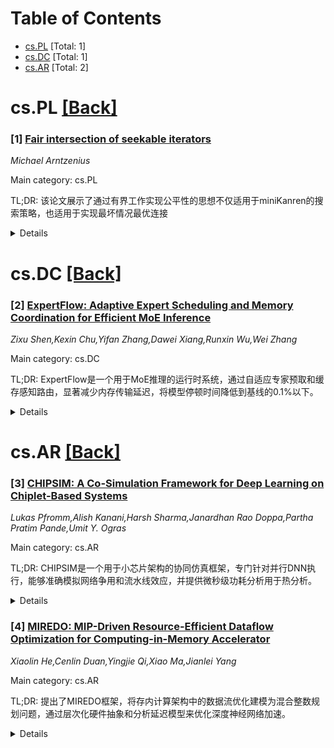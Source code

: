<div id=toc></div>

# Table of Contents

- [cs.PL](#cs.PL) [Total: 1]
- [cs.DC](#cs.DC) [Total: 1]
- [cs.AR](#cs.AR) [Total: 2]


<div id='cs.PL'></div>

# cs.PL [[Back]](#toc)

### [1] [Fair intersection of seekable iterators](https://arxiv.org/abs/2510.26016)
*Michael Arntzenius*

Main category: cs.PL

TL;DR: 该论文展示了通过有界工作实现公平性的思想不仅适用于miniKanren的搜索策略，也适用于实现最坏情况最优连接


<details>
  <summary>Details</summary>
Motivation: 探索miniKanren中通过有界工作实现公平性的思想在其他领域的应用潜力

Method: 使用可搜索迭代器接口实现最坏情况最优连接，采用有界工作的公平性策略

Result: 成功将miniKanren的公平性思想应用于数据库连接操作，实现了优雅的组合式实现方法

Conclusion: 有界工作的公平性策略是一个通用概念，可应用于不同领域实现高效且公平的计算

Abstract: miniKanren's key semantic advance over Prolog is to implement a complete yet
efficient search strategy, fairly interleaving execution between disjuncts.
This fairness is accomplished by bounding how much work is done exploring one
disjunct before switching to the next. We show that the same idea -- fairness
via bounded work -- underlies an elegant compositional approach to implementing
worst-case optimal joins using a seekable iterator interface, suitable for
shallow embedding in functional languages.

</details>


<div id='cs.DC'></div>

# cs.DC [[Back]](#toc)

### [2] [ExpertFlow: Adaptive Expert Scheduling and Memory Coordination for Efficient MoE Inference](https://arxiv.org/abs/2510.26730)
*Zixu Shen,Kexin Chu,Yifan Zhang,Dawei Xiang,Runxin Wu,Wei Zhang*

Main category: cs.DC

TL;DR: ExpertFlow是一个用于MoE推理的运行时系统，通过自适应专家预取和缓存感知路由，显著减少内存传输延迟，将模型停顿时间降低到基线的0.1%以下。


<details>
  <summary>Details</summary>
Motivation: 现代GPU内存容量有限，限制了大型语言模型的扩展。传统MoE推理方法存在频繁参数传输导致的延迟问题，且现有的跨层预测策略缺乏对不同硬件平台和工作负载的适应性。

Method: 结合自适应专家预取和缓存感知路由，利用运行时统计信息（传输带宽、参数维度、模型反馈信号）动态调整预测范围，采用混合跨层预测方案融合预门控信息和中间计算状态来预测未来专家需求。

Result: 评估显示ExpertFlow将模型停顿时间降低到基线的0.1%以下，有效减少了缓存未命中和专家交换导致的延迟。

Conclusion: ExpertFlow能够在严格的内存约束下优化MoE推理，通过自适应预取决策与实际使用行为的对齐，显著提升了推理效率。

Abstract: The expansion of large language models is increasingly limited by the
constrained memory capacity of modern GPUs. To mitigate this,
Mixture-of-Experts (MoE) architectures activate only a small portion of
parameters during inference, significantly lowering both memory demand and
computational overhead. However, conventional MoE inference approaches, which
select active experts independently at each layer, often introduce considerable
latency because of frequent parameter transfers between host and GPU memory. In
addition, current cross-layer prediction strategies, which are typically based
on fixed steps, lack adaptability across different hardware platforms and
workloads, thereby reducing their robustness and effectiveness.
  To address these challenges, we present ExpertFlow, a runtime system for MoE
inference that combines adaptive expert prefetching and cache-aware routing.
ExpertFlow continuously adjusts its prediction horizon for expert activation by
leveraging runtime statistics such as transfer bandwidth, parameter
dimensionality, and model feedback signals. Furthermore, it incorporates a
hybrid cross-layer prediction scheme that fuses pregating information with
intermediate computational states to anticipate future expert needs. By
adaptively refining prefetching decisions and aligning them with actual usage
behavior, ExpertFlow effectively decreases cache misses and removes latency
caused by expert swap-ins. Our evaluation demonstrates that ExpertFlow reduces
model stall time to less than 0.1% of the baseline, highlighting its capability
to optimize MoE inference under stringent memory constraints.

</details>


<div id='cs.AR'></div>

# cs.AR [[Back]](#toc)

### [3] [CHIPSIM: A Co-Simulation Framework for Deep Learning on Chiplet-Based Systems](https://arxiv.org/abs/2510.25958)
*Lukas Pfromm,Alish Kanani,Harsh Sharma,Janardhan Rao Doppa,Partha Pratim Pande,Umit Y. Ogras*

Main category: cs.AR

TL;DR: CHIPSIM是一个用于小芯片架构的协同仿真框架，专门针对并行DNN执行，能够准确模拟网络争用和流水线效应，并提供微秒级功耗分析用于热分析。


<details>
  <summary>Details</summary>
Motivation: 传统单片芯片由于制造良率问题无法满足数据密集型应用（如大型DNN模型）的计算、存储和通信需求，而小芯片架构通过片上网络集成提供了一种成本效益高且可扩展的解决方案。

Method: 开发了CHIPSIM协同仿真框架，同时建模计算和通信，准确捕捉网络争用和流水线效应，并以微秒级粒度分析小芯片和片上网络的功耗。

Result: 通过同构/异构小芯片和不同片上网络架构的广泛评估，证明了该框架的通用性，准确度提升高达340%，并具备功耗和热分析能力。

Conclusion: CHIPSIM为小芯片系统提供了一种快速准确的仿真方法，能够有效支持并行DNN执行的性能、功耗和热分析。

Abstract: Due to reduced manufacturing yields, traditional monolithic chips cannot keep
up with the compute, memory, and communication demands of data-intensive
applications, such as rapidly growing deep neural network (DNN) models.
Chiplet-based architectures offer a cost-effective and scalable solution by
integrating smaller chiplets via a network-on-interposer (NoI). Fast and
accurate simulation approaches are critical to unlocking this potential, but
existing methods lack the required accuracy, speed, and flexibility. To address
this need, this work presents CHIPSIM, a comprehensive co-simulation framework
designed for parallel DNN execution on chiplet-based systems. CHIPSIM
concurrently models computation and communication, accurately capturing network
contention and pipelining effects that conventional simulators overlook.
Furthermore, it profiles the chiplet and NoI power consumptions at microsecond
granularity for precise transient thermal analysis. Extensive evaluations with
homogeneous/heterogeneous chiplets and different NoI architectures demonstrate
the framework's versatility, up to 340% accuracy improvement, and power/thermal
analysis capability.

</details>


### [4] [MIREDO: MIP-Driven Resource-Efficient Dataflow Optimization for Computing-in-Memory Accelerator](https://arxiv.org/abs/2510.26463)
*Xiaolin He,Cenlin Duan,Yingjie Qi,Xiao Ma,Jianlei Yang*

Main category: cs.AR

TL;DR: 提出了MIREDO框架，将存内计算架构中的数据流优化建模为混合整数规划问题，通过层次化硬件抽象和分析延迟模型来优化深度神经网络加速。


<details>
  <summary>Details</summary>
Motivation: 存内计算架构虽然能缓解数据移动瓶颈，但现有优化方法难以充分利用其潜力，导致理论效率与实际系统效率存在明显差距。

Method: 采用混合整数规划方法，结合层次化硬件抽象和分析延迟模型，联合建模工作负载特性、数据流策略和存内计算特定约束。

Result: MIREDO显著提升了性能，在各种DNN模型和硬件设置下实现了最高3.2倍的性能改进。

Conclusion: MIREDO框架能够系统性地探索广阔的设计空间，为存内计算架构确定最优的数据流配置。

Abstract: Computing-in-Memory (CIM) architectures have emerged as a promising solution
for accelerating Deep Neural Networks (DNNs) by mitigating data movement
bottlenecks. However, realizing the potential of CIM requires specialized
dataflow optimizations, which are challenged by an expansive design space and
strict architectural constraints. Existing optimization approaches often fail
to fully exploit CIM accelerators, leading to noticeable gaps between
theoretical and actual system-level efficiency. To address these limitations,
we propose the MIREDO framework, which formulates dataflow optimization as a
Mixed-Integer Programming (MIP) problem. MIREDO introduces a hierarchical
hardware abstraction coupled with an analytical latency model designed to
accurately reflect the complex data transfer behaviors within CIM systems. By
jointly modeling workload characteristics, dataflow strategies, and
CIM-specific constraints, MIREDO systematically navigates the vast design space
to determine the optimal dataflow configurations. Evaluation results
demonstrate that MIREDO significantly enhances performance, achieving up to
$3.2\times$ improvement across various DNN models and hardware setups.

</details>
